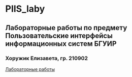 # PIIS_laby

## Лабораторные работы по предмету Пользовательские интерфейсы информационных систем БГУИР
### Хоружик Елизавета, гр. 210902

[Лабораторные работы](https://lizahoruzhik.github.io/PIIS_laby/)